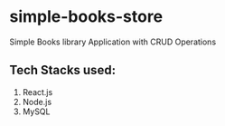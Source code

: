 # simple-books-store
Simple Books library Application with CRUD Operations

## Tech Stacks used:
1. React.js
2. Node.js
3. MySQL
